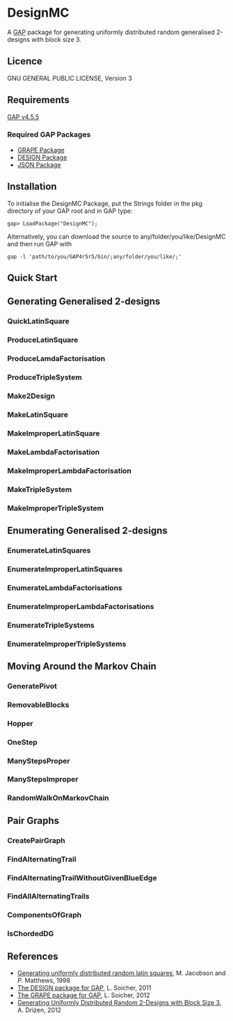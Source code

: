 DesignMC
========

A [GAP](http://www.gap-system.org) package for generating uniformly distributed random generalised 2-designs with block size 3.

Licence
-------

GNU GENERAL PUBLIC LICENSE, Version 3

Requirements
------------

[GAP v4.5.5](http://www.gap-system.org)

### Required GAP Packages
 
* [GRAPE Package](http://www.maths.qmul.ac.uk/~leonard/grape/)
* [DESIGN Package](http://designtheory.org/software/gap_design/)
* [JSON Package](https://github.com/andydrizen/JSONGAP/)

Installation
------------

To initialise the DesignMC Package, put the Strings folder in the pkg directory of your GAP 
root and in GAP type:

`gap> LoadPackage("DesignMC");`

Alternatively, you can download the source to any/folder/you/like/DesignMC and then run GAP with

`gap -l 'path/to/you/GAP4r5r5/bin/;any/folder/you/like/;'`

Quick Start
-----------

## Generating Generalised 2-designs

### QuickLatinSquare

### ProduceLatinSquare

### ProduceLamdaFactorisation

### ProduceTripleSystem

### Make2Design

### MakeLatinSquare

### MakeImproperLatinSquare

### MakeLambdaFactorisation

### MakeImproperLambdaFactorisation

### MakeTripleSystem

### MakeImproperTripleSystem

## Enumerating Generalised 2-designs

### EnumerateLatinSquares

### EnumerateImproperLatinSquares

### EnumerateLambdaFactorisations

### EnumerateImproperLambdaFactorisations

### EnumerateTripleSystems

### EnumerateImproperTripleSystems

## Moving Around the Markov Chain

### GeneratePivot

### RemovableBlocks

### Hopper

### OneStep

### ManyStepsProper

### ManyStepsImproper

### RandomWalkOnMarkovChain

## Pair Graphs

### CreatePairGraph

### FindAlternatingTrail

### FindAlternatingTrailWithoutGivenBlueEdge

### FindAllAlternatingTrails

### ComponentsOfGraph

### IsChordedDG


References
----------

* [Generating uniformly distributed random latin squares](http://onlinelibrary.wiley.com/doi/10.1002/\(SICI\)1520-6610\(1996\)4:6%3C405::AID-JCD3%3E3.0.CO;2-J/abstract), M. Jacobson and P. Matthews, 1998
* [The DESIGN package for GAP](http://designtheory.org/software/gap_design/), L. Soicher, 2011
* [The GRAPE package for GAP](http://www.maths.qmul.ac.uk/~leonard/grape/), L. Soicher, 2012
* [Generating Uniformly Distributed Random 2-Designs with Block Size 3](http://onlinelibrary.wiley.com/doi/10.1002/jcd.21301/abstract), A. Drizen, 2012
